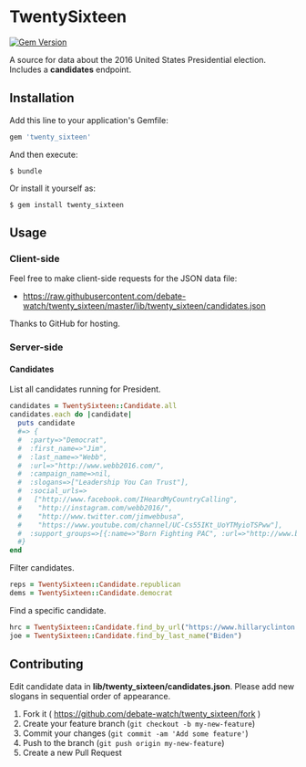 # TwentySixteen

[![Gem Version](https://badge.fury.io/rb/twenty_sixteen.svg)](http://badge.fury.io/rb/twenty_sixteen)

A source for data about the 2016 United States Presidential election. Includes a **candidates** endpoint.

## Installation

Add this line to your application's Gemfile:

```ruby
gem 'twenty_sixteen'
```

And then execute:

    $ bundle

Or install it yourself as:

    $ gem install twenty_sixteen

## Usage

### Client-side

Feel free to make client-side requests for the JSON data file:
  + https://raw.githubusercontent.com/debate-watch/twenty_sixteen/master/lib/twenty_sixteen/candidates.json

Thanks to GitHub for hosting.

### Server-side

#### Candidates

List all candidates running for President.

```` rb
candidates = TwentySixteen::Candidate.all
candidates.each do |candidate|
  puts candidate
  #=> {
  #  :party=>"Democrat",
  #  :first_name=>"Jim",
  #  :last_name=>"Webb",
  #  :url=>"http://www.webb2016.com/",
  #  :campaign_name=>nil,
  #  :slogans=>["Leadership You Can Trust"],
  #  :social_urls=>
  #   ["http://www.facebook.com/IHeardMyCountryCalling",
  #    "http://instagram.com/webb2016/",
  #    "http://www.twitter.com/jimwebbusa",
  #    "https://www.youtube.com/channel/UC-Cs55IKt_UoYTMyioTSPww"],
  #  :support_groups=>[{:name=>"Born Fighting PAC", :url=>"http://www.bornfighting.com"}]
  #}
end
````

Filter candidates.

```` rb
reps = TwentySixteen::Candidate.republican
dems = TwentySixteen::Candidate.democrat
````

Find a specific candidate.

```` rb
hrc = TwentySixteen::Candidate.find_by_url("https://www.hillaryclinton.com/")
joe = TwentySixteen::Candidate.find_by_last_name("Biden")
````

## Contributing

Edit candidate data in **lib/twenty_sixteen/candidates.json**. Please add new slogans in sequential order of appearance.

1. Fork it ( https://github.com/debate-watch/twenty_sixteen/fork )
2. Create your feature branch (`git checkout -b my-new-feature`)
3. Commit your changes (`git commit -am 'Add some feature'`)
4. Push to the branch (`git push origin my-new-feature`)
5. Create a new Pull Request
